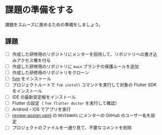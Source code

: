 # 課題の準備をする

課題をスムーズに進めるための準備をしましょう。

## 課題

- [ ] 作成した研修用のリポジトリにメンターを招待して、リポジトリへの書き込みアクセス権を付与
- [ ] 作成した研修用のリポジトリに `main` ブランチの保護ルールを追加
- [ ] 作成した研修用のリポジトリをクローン
- [ ] [fvm] をインストール
- [ ] プロジェクトルートで `fvm install` コマンドを実行して対象の Flutter SDK をインストール
- [ ] IDE の最新安定板をインストール
- [ ] Flutter の設定（ `fvm flutter doctor` を実行して確認）
- [ ] Android・iOS でアプリを実行
- [ ] [review-assign.yaml] の `REVIEWERS` にメンターの GitHub のユーザー名を設定
- [ ] プロジェクトのファイルを一通り見て、不要なコメントを削除

<!-- Links -->

[fvm]: https://fvm.app/

[review-assign.yaml]: https://github.com/yumemi-inc/flutter-training-template/blob/main/.github/workflows/review-assign.yaml

